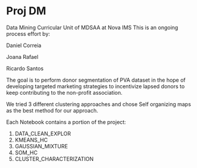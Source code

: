# Proj DM
 Data Mining Curricular Unit of MDSAA at Nova IMS
This is an ongoing process effort by:

Daniel Correia

Joana Rafael

Ricardo Santos


The goal is to perform donor segmentation of PVA dataset in the hope of developing targeted marketing strategies to incentivize lapsed donors to keep contributing to the non-profit association.

We tried 3 different clustering approaches and chose Self organizing maps as the best method for our approach.

Each Notebook contains a portion of the project:

1.	DATA_CLEAN_EXPLOR
2.	KMEANS_HC
3.	GAUSSIAN_MIXTURE
4.	SOM_HC
5.	CLUSTER_CHARACTERIZATION
